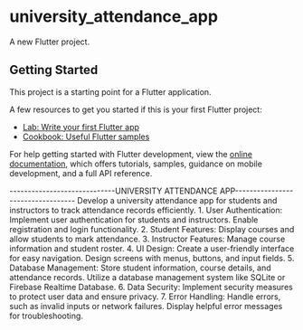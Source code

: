 # university_attendance_app

A new Flutter project.

## Getting Started

This project is a starting point for a Flutter application.

A few resources to get you started if this is your first Flutter project:

- [Lab: Write your first Flutter app](https://docs.flutter.dev/get-started/codelab)
- [Cookbook: Useful Flutter samples](https://docs.flutter.dev/cookbook)

For help getting started with Flutter development, view the
[online documentation](https://docs.flutter.dev/), which offers tutorials,
samples, guidance on mobile development, and a full API reference.



-----------------------------UNIVERSITY ATTENDANCE APP----------------------------------
Develop a university attendance app for students and instructors to track attendance records efficiently.
1.
User Authentication: Implement user authentication for students and instructors. Enable registration and login functionality.
2.
Student Features: Display courses and allow students to mark attendance.
3.
Instructor Features: Manage course information and student roster.
4.
UI Design: Create a user-friendly interface for easy navigation. Design screens with menus, buttons, and input fields.
5.
Database Management: Store student information, course details, and attendance records. Utilize a database management system like SQLite or Firebase Realtime Database.
6.
Data Security: Implement security measures to protect user data and ensure privacy.
7.
Error Handling: Handle errors, such as invalid inputs or network failures. Display helpful error messages for troubleshooting.